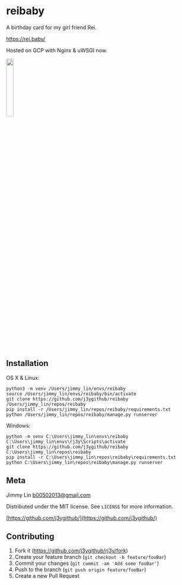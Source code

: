 # reibaby
A birthday card for my girl friend Rei.

https://rei.baby/

Hosted on GCP with Nginx & uWSGI now.

<p float="left">
  <img src="/headers.jpg?" width="20%">
</p>

## Installation

OS X & Linux:

```
python3 -m venv /Users/jimmy_lin/envs/reibaby
source /Users/jimmy_lin/envs/reibaby/bin/activate
git clone https://github.com/j3ygithub/reibaby /Users/jimmy_lin/repos/reibaby
pip install -r /Users/jimmy_lin/repos/reibaby/requirements.txt
python /Users/jimmy_lin/repos/reibaby/manage.py runserver
```

Windows:

```
python -m venv C:\Users\jimmy_lin\envs\reibaby
C:\Users\jimmy_lin\envs\rj3y\Scripts\activate
git clone https://github.com/j3ygithub/reibaby C:\Users\jimmy_lin\repos\reibaby
pip install -r C:\Users\jimmy_lin\repos\reibaby\requirements.txt
python C:\Users\jimmy_lin\repos\reibaby\manage.py runserver
```

## Meta

Jimmy Lin <b00502013@gmail.com>

Distributed under the MIT license. See ``LICENSE`` for more information.

[https://github.com/j3ygithub/](https://github.com/j3ygithub/)

## Contributing

1. Fork it (<https://github.com/j3ygithub/rj3y/fork>)
2. Create your feature branch (`git checkout -b feature/fooBar`)
3. Commit your changes (`git commit -am 'Add some fooBar'`)
4. Push to the branch (`git push origin feature/fooBar`)
5. Create a new Pull Request
